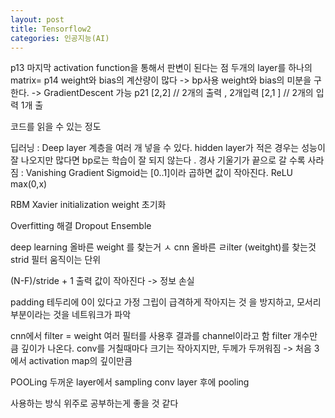 ```yaml
---
layout: post
title: Tensorflow2
categories: 인공지능(AI)
---
```

p13
마지막 activation function을 통해서 판변이 된다는 점
두개의 layer를 하나의 matrix=
p14
weight와 bias의 계산량이 많다 -> bp사용
weight와 bias의 미분을 구한다. -> GradientDescent 가능
p21
[2,2] // 2개의 출력 , 2개입력
[2,1 ] // 2개의 입력 1개 출

코드를 읽을 수 있는 정도


딥러닝 : Deep layer
계층을 여러 개 넣을 수 있다.
hidden layer가 적은 경우는 성능이 잘 나오지만
많다면 bp로는 학습이 잘 되지 않는다 .
경사 기울기가 끝으로 갈 수록 사라짐 : Vanishing Gradient
Sigmoid는 [0..1]이라 곱하면 값이 작아진다.
ReLU max(0,x)

 RBM
 Xavier initialization
 weight 초기화

 Overfitting 해결
 Dropout
 Ensemble

 deep learning 올바른 weight 를 찾는거 ㅅ
 cnn 올바른 ㄹilter (weitght)를 찾는것
 strid 필터 움직이는 단위

 (N-F)/stride + 1
 출력 값이 작아진다 -> 정보 손실

 padding
 테두리에 0이 있다고 가정
 그립이 급격하게 작아지는 것 을 방지하고, 모서리부분이라는 것을 네트워크가 파악

 cnn에서 filter = weight
 여러 필터를 사용후 결과를 channel이라고 함 filter 개수만큼 깊이가 나온다.
 conv를 거칠때마다 크기는 작아지지만, 두께가 두꺼워짐 -> 처음 3에서 activation map의 깊이만큼

 POOLing
 두꺼운 layer에서 sampling
conv layer 후에 pooling  

사용하는 방식 위주로 공부하는게 좋을 것 같다 

